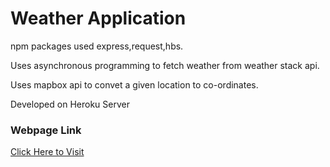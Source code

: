 # Weather Application

npm packages used express,request,hbs.

Uses asynchronous programming to fetch weather from weather stack api.

Uses mapbox api to convet a given location to co-ordinates.

Developed on Heroku Server

### Webpage Link

[Click Here to Visit](https://phoenix-weather-app.herokuapp.com/)
